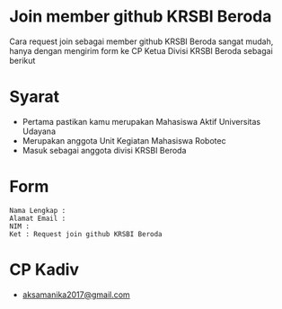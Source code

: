 # Join member github KRSBI Beroda
Cara request join sebagai member github KRSBI Beroda sangat mudah, hanya dengan mengirim form ke CP Ketua Divisi KRSBI Beroda sebagai berikut
# Syarat
- Pertama pastikan kamu merupakan Mahasiswa Aktif Universitas Udayana
- Merupakan anggota Unit Kegiatan Mahasiswa Robotec
- Masuk sebagai anggota divisi KRSBI Beroda
# Form
```
Nama Lengkap : 
Alamat Email : 
NIM : 
Ket : Request join github KRSBI Beroda
```
# CP Kadiv
- aksamanika2017@gmail.com
